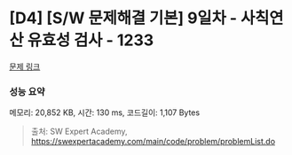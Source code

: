 # [D4] [S/W 문제해결 기본] 9일차 - 사칙연산 유효성 검사 - 1233 

[문제 링크](https://swexpertacademy.com/main/code/problem/problemDetail.do?contestProbId=AV141176AIwCFAYD) 

### 성능 요약

메모리: 20,852 KB, 시간: 130 ms, 코드길이: 1,107 Bytes



> 출처: SW Expert Academy, https://swexpertacademy.com/main/code/problem/problemList.do